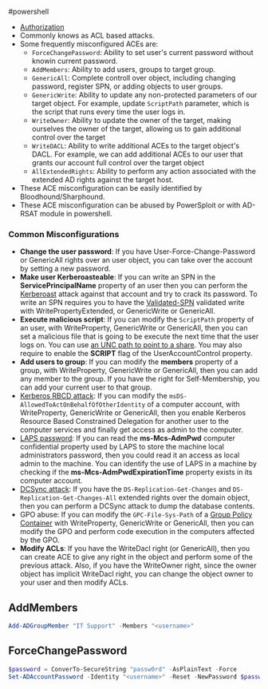 #powershell
- [Authorization](Authorization.md)
- Commonly knows as ACL based attacks.
- Some frequently misconfigured ACEs are:
	- `ForceChangePassword`: Ability to set user's current password without knowin current password.
	- `AddMembers`: Ability to add users, groups to target group.
	- `GenericAll`: Complete controll over object, including changing password, register SPN, or adding objects to user groups.
	- `GenericWrite`: Ability to update any non-protected parameters of our target object. For example, update `ScriptPath` parameter, which is the script that runs every time the user logs in.
	- `WriteOwner`: Ability to update the owner of the target, making ourselves the owner of the target, allowing us to gain additional control over the target
	- `WriteDACL`: Ability to write additional ACEs to the target object's DACL. For example, we can add additional ACEs to our user that grants our account full control over the target object
	- `AllExtendedRights`: Ability to perform any action associated with the extended AD rights against the target host.
- These ACE misconfiguration can be easily identified by Bloodhound/Sharphound.
- These ACE misconfiguration can be abused by PowerSploit or with AD-RSAT module in powershell.
### Common Misconfigurations
- **Change the user password**: If you have User-Force-Change-Password or GenericAll rights over an user object, you can take over the account by setting a new password.
- **Make user Kerberoasteable**: If you can write an SPN in the **ServicePrincipalName** property of an user then you can perform the [Kerberoast](https://www.ired.team/offensive-security-experiments/active-directory-kerberos-abuse/t1208-kerberoasting) attack against that account and try to crack its password. To write an SPN requires you to have the [Validated-SPN](https://docs.microsoft.com/en-us/windows/win32/adschema/r-validated-spn) validated write with WritePropertyExtended, or GenericWrite or GenericAll.
- **Execute malicious script**: If you can modify the `ScriptPath` property of an user, with WriteProperty, GenericWrite or GenericAll, then you can set a malicious file that is going to be execute the next time that the user logs on. You can use [an UNC path to point to a share](https://www.ired.team/offensive-security-experiments/active-directory-kerberos-abuse/abusing-active-directory-acls-aces#genericwrite-on-user). You may also require to enable the **SCRIPT** flag of the UserAccountControl property.
- **Add users to group**: If you can modify the **members** property of a group, with WriteProperty, GenericWrite or GenericAll, then you can add any member to the group. If you have the right for Self-Membership, you can add your current user to that group.
- [Kerberos RBCD attack](https://www.ired.team/offensive-security-experiments/active-directory-kerberos-abuse/resource-based-constrained-delegation-ad-computer-object-take-over-and-privilged-code-execution): If you can modify the `msDS-AllowedToActOnBehalfOfOtherIdentity` of a computer account, with WriteProperty, GenericWrite or GenericAll, then you enable Kerberos Resource Based Constrained Delegation for another user to the computer services and finally get access as admin to the computer.
- [LAPS password](https://adsecurity.org/?p=3164): If you can read the **ms-Mcs-AdmPwd** computer confidential property used by LAPS to store the machine local administrators password, then you could read it an access as local admin to the machine. You can identify the use of LAPS in a machine by checking if the **ms-Mcs-AdmPwdExpirationTime** property exists in its computer account.
- [DCSync attack](https://adsecurity.org/?p=1729): If you have the `DS-Replication-Get-Changes` and `DS-Replication-Get-Changes-All` extended rights over the domain object, then you can perform a DCSync attack to dump the database contents.
- GPO abuse: If you can modify the `GPC-File-Sys-Path` of a [Group Policy Container](https://zer1t0.gitlab.io/posts/attacking_ad/#group-policy-container) with WriteProperty, GenericWrite or GenericAll, then you can modify the GPO and perform code execution in the computers affected by the GPO.
- **Modify ACLs**: If you have the WriteDacl right (or GenericAll), then you can create ACE to give any right in the object and perform some of the previous attack. Also, if you have the WriteOwner right, since the owner object has implicit WriteDacl right, you can change the object owner to your user and then modify ACLs.

## AddMembers
```powershell
Add-ADGroupMember "IT Support" -Members "<username>"
```
## ForceChangePassword
```powershell
$password = ConverTo-SecureString "passw0rd" -AsPlainText -Force
Set-ADAccountPassword -Identity "<username>" -Reset -NewPassword $password
```
